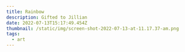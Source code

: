 ```yaml
---
title: Rainbow
description: Gifted to Jillian
date: 2022-07-13T15:17:49.454Z
thumbnail: /static/img/screen-shot-2022-07-13-at-11.17.37-am.png
tags:
  - art
---
```

